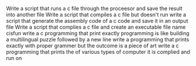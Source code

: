 Write a script that runs a c file through the proceesor and save the result into another file Write a script that compiles a c file but doesn't run write a script that generate the assembly code of a c code and save it in an output file Write a script that complies a c file and create an executable file name cisfun write a c programming that print exactly programming is like building a multilingual puzzle followed by a new line write a programming that prints exactly with proper grammer but the outcome is a piece of art write a c programming that prints the of various types of computer it is complied and run on
